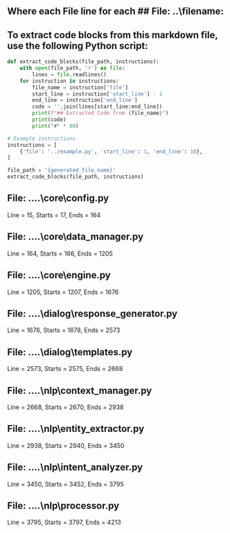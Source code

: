 ## Where each File line for each ## File: ..\filename: 

## To extract code blocks from this markdown file, use the following Python script:

```python
def extract_code_blocks(file_path, instructions):
    with open(file_path, 'r') as file:
        lines = file.readlines()
    for instruction in instructions:
        file_name = instruction['file']
        start_line = instruction['start_line'] - 1
        end_line = instruction['end_line']
        code = ''.join(lines[start_line:end_line])
        print(f"## Extracted Code from {file_name}")
        print(code)
        print("#" * 80)

# Example instructions
instructions = [
    {'file': '../example.py', 'start_line': 1, 'end_line': 10},
]

file_path = '{generated_file_name}'
extract_code_blocks(file_path, instructions)
```

## File: ..\..\core\config.py
Line = 15, Starts = 17, Ends = 164

## File: ..\..\core\data_manager.py
Line = 164, Starts = 166, Ends = 1205

## File: ..\..\core\engine.py
Line = 1205, Starts = 1207, Ends = 1676

## File: ..\..\dialog\response_generator.py
Line = 1676, Starts = 1678, Ends = 2573

## File: ..\..\dialog\templates.py
Line = 2573, Starts = 2575, Ends = 2668

## File: ..\..\nlp\context_manager.py
Line = 2668, Starts = 2670, Ends = 2938

## File: ..\..\nlp\entity_extractor.py
Line = 2938, Starts = 2940, Ends = 3450

## File: ..\..\nlp\intent_analyzer.py
Line = 3450, Starts = 3452, Ends = 3795

## File: ..\..\nlp\processor.py
Line = 3795, Starts = 3797, Ends = 4213

